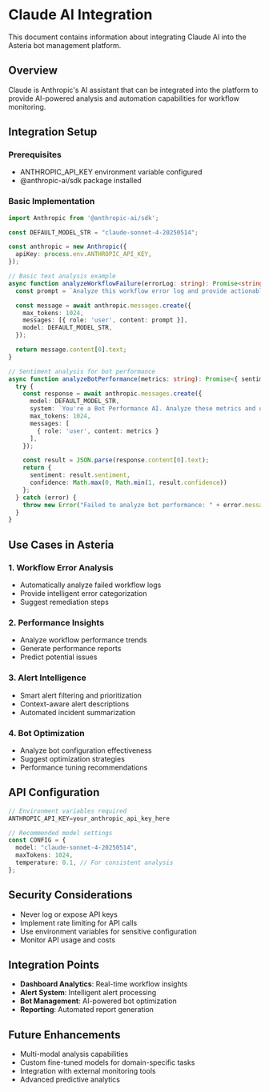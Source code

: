 # Claude AI Integration

This document contains information about integrating Claude AI into the Asteria bot management platform.

## Overview

Claude is Anthropic's AI assistant that can be integrated into the platform to provide AI-powered analysis and automation capabilities for workflow monitoring.

## Integration Setup

### Prerequisites

- ANTHROPIC_API_KEY environment variable configured
- @anthropic-ai/sdk package installed

### Basic Implementation

```typescript
import Anthropic from '@anthropic-ai/sdk';

const DEFAULT_MODEL_STR = "claude-sonnet-4-20250514";

const anthropic = new Anthropic({
  apiKey: process.env.ANTHROPIC_API_KEY,
});

// Basic text analysis example
async function analyzeWorkflowFailure(errorLog: string): Promise<string> {
  const prompt = `Analyze this workflow error log and provide actionable insights:\n\n${errorLog}`;

  const message = await anthropic.messages.create({
    max_tokens: 1024,
    messages: [{ role: 'user', content: prompt }],
    model: DEFAULT_MODEL_STR,
  });

  return message.content[0].text;
}

// Sentiment analysis for bot performance
async function analyzeBotPerformance(metrics: string): Promise<{ sentiment: string, confidence: number }> {
  try {
    const response = await anthropic.messages.create({
      model: DEFAULT_MODEL_STR,
      system: `You're a Bot Performance AI. Analyze these metrics and output in JSON format with keys: "sentiment" (positive/negative/neutral) and "confidence" (number, 0 through 1).`,
      max_tokens: 1024,
      messages: [
        { role: 'user', content: metrics }
      ],
    });

    const result = JSON.parse(response.content[0].text);
    return {
      sentiment: result.sentiment,
      confidence: Math.max(0, Math.min(1, result.confidence))
    };
  } catch (error) {
    throw new Error("Failed to analyze bot performance: " + error.message);
  }
}
```

## Use Cases in Asteria

### 1. Workflow Error Analysis
- Automatically analyze failed workflow logs
- Provide intelligent error categorization
- Suggest remediation steps

### 2. Performance Insights
- Analyze workflow performance trends
- Generate performance reports
- Predict potential issues

### 3. Alert Intelligence
- Smart alert filtering and prioritization
- Context-aware alert descriptions
- Automated incident summarization

### 4. Bot Optimization
- Analyze bot configuration effectiveness
- Suggest optimization strategies
- Performance tuning recommendations

## API Configuration

```typescript
// Environment variables required
ANTHROPIC_API_KEY=your_anthropic_api_key_here

// Recommended model settings
const CONFIG = {
  model: "claude-sonnet-4-20250514",
  maxTokens: 1024,
  temperature: 0.1, // For consistent analysis
};
```

## Security Considerations

- Never log or expose API keys
- Implement rate limiting for API calls
- Use environment variables for sensitive configuration
- Monitor API usage and costs

## Integration Points

- **Dashboard Analytics**: Real-time workflow insights
- **Alert System**: Intelligent alert processing
- **Bot Management**: AI-powered bot optimization
- **Reporting**: Automated report generation

## Future Enhancements

- Multi-modal analysis capabilities
- Custom fine-tuned models for domain-specific tasks
- Integration with external monitoring tools
- Advanced predictive analytics